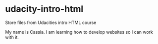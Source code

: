 # udacity-intro-html
Store files from Udacities intro HTML course

My name is Cassia. I am learning how to develop websites so I can work with it.
